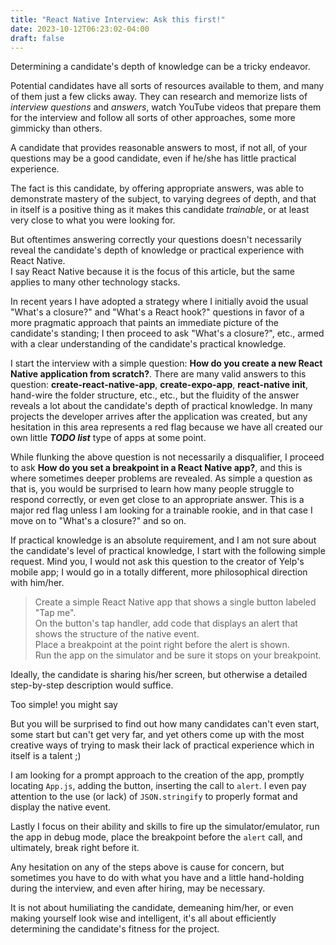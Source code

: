 ```yaml
---
title: "React Native Interview: Ask this first!"
date: 2023-10-12T06:23:02-04:00
draft: false
---
```


Determining a candidate's depth of knowledge can be a tricky endeavor.

Potential candidates have all sorts of resources available to them, and many of them
just a few clicks away.  They can research and memorize lists of _interview questions_ and _answers_,
watch YouTube videos that prepare them for the interview and follow all sorts of 
other approaches, some more gimmicky than others.

A candidate that provides reasonable answers to most, if not all, of your questions
may be a good candidate, 
even if he/she has little practical experience.

The fact is this candidate, by offering appropriate answers, was able to 
demonstrate mastery of the subject, to varying degrees of depth, and that in 
itself is a positive thing as it makes this candidate _trainable_, or 
at least very close to what you were looking for.

But oftentimes answering correctly your questions doesn't necessarily
reveal the candidate's depth of knowledge or practical experience with React Native.  
I say React Native because it is the focus of this article, but the same
applies to many other technology stacks.

In recent years I have adopted a strategy where I initially avoid the usual 
"What's a closure?" and "What's a React hook?" questions in favor of a more
pragmatic approach that paints an immediate picture of the candidate's standing;
I then proceed to ask "What's a closure?", etc., armed with a clear understanding 
of the candidate's practical knowledge.

I start the interview with a simple question:
**How do you create a new React Native application from scratch?**.
There are many valid answers to this question: 
**create-react-native-app**, **create-expo-app**, **react-native init**, 
hand-wire the folder structure, etc., etc., 
but the fluidity of the answer reveals a lot about the candidate's depth of 
practical knowledge.  In many projects the developer arrives after 
the application was created, but any hesitation in this area represents a red
flag because we have all created our own little **_TODO list_** type 
of apps at some point.

While flunking the above question is not necessarily a disqualifier, I proceed to ask 
**How do you set a breakpoint in a React Native app?**, and this is where
sometimes deeper problems are revealed.
As simple a question as that is, you would be surprised to learn how many people
struggle to respond correctly, or even get close to an appropriate answer.  This
is a major red flag unless I am looking for a trainable rookie, and in that case 
I move on to "What's a closure?" and so on.

If practical knowledge is an absolute requirement, and I am not sure about the 
candidate's level of practical knowledge, I start with the following simple request. 
Mind you, I would not ask this question to the creator of Yelp's mobile app; I would 
go in a totally different, more philosophical direction with him/her.

> Create a simple React Native app that shows a single button labeled "Tap me".  
> On the button's tap handler, add code that displays an alert that shows the 
> structure of the native event.  
> Place a breakpoint at the point right before the alert is shown.  
> Run the app on the simulator and be sure it stops on your breakpoint.

Ideally, the candidate is sharing his/her screen, but otherwise a detailed 
step-by-step description would suffice.

Too simple! you might say

But you will be surprised to find out how many candidates can't
even start, some start but can't get very far, and yet others come up with
the most creative ways of trying to mask their lack of practical experience
which in itself is a talent ;)

I am looking for a prompt approach to the creation of the app, promptly
locating ```App.js```, adding the button, inserting the call to ```alert```.  I
even pay attention to the use (or lack) of ```JSON.stringify``` to
properly format and display the native event.

Lastly I focus on their ability and skills to fire up the simulator/emulator,
run the app in debug mode, place the breakpoint before the ```alert``` call, and 
ultimately, break right before it.

Any hesitation on any of the steps above is cause for concern, but sometimes
you have to do with what you have and a little hand-holding during the interview,
and even after hiring, may be necessary.

It is not about humiliating the candidate, demeaning him/her, or even making 
yourself look wise and intelligent, it's all about efficiently determining 
the candidate's fitness for the project.



